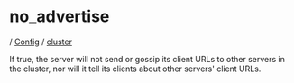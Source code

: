 # no_advertise

/ [Config](../..) / [cluster](..) 

If true, the server will not send or gossip its client URLs to other servers in the cluster, nor
will it tell its clients about other servers' client URLs.

